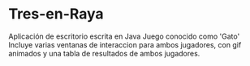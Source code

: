 # Tres-en-Raya
Aplicación de escritorio escrita en Java
Juego conocido como 'Gato'
Incluye varias ventanas de interaccion para ambos jugadores, con gif animados y una tabla de resultados de ambos jugadores.
